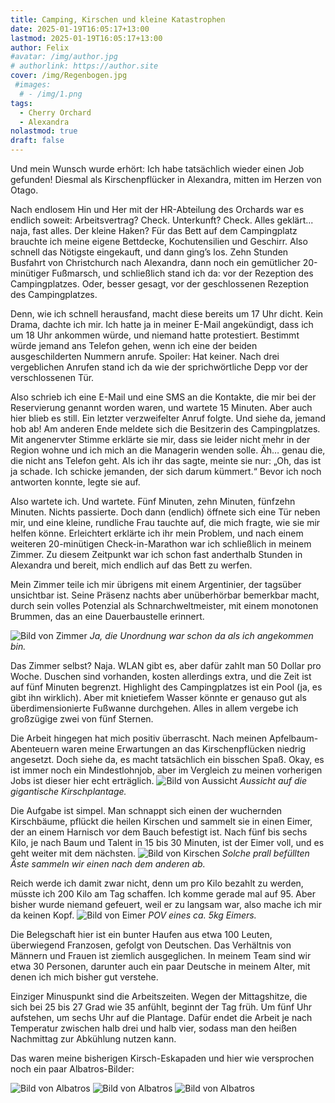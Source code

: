 ```yaml
---
title: Camping, Kirschen und kleine Katastrophen
date: 2025-01-19T16:05:17+13:00
lastmod: 2025-01-19T16:05:17+13:00
author: Felix
#avatar: /img/author.jpg
# authorlink: https://author.site
cover: /img/Regenbogen.jpg
 #images:
  # - /img/1.png
tags:
  - Cherry Orchard
  - Alexandra
nolastmod: true
draft: false
---
```


Und mein Wunsch wurde erhört: Ich habe tatsächlich wieder einen Job gefunden! Diesmal als Kirschenpflücker in Alexandra, mitten im Herzen von Otago.
<!--more-->

Nach endlosem Hin und Her mit der HR-Abteilung des Orchards war es endlich soweit: Arbeitsvertrag? Check. Unterkunft? Check. Alles geklärt... naja, fast alles. Der kleine Haken? Für das Bett auf dem Campingplatz brauchte ich meine eigene Bettdecke, Kochutensilien und Geschirr. Also schnell das Nötigste eingekauft, und dann ging’s los. Zehn Stunden Busfahrt von Christchurch nach Alexandra, dann noch ein gemütlicher 20-minütiger Fußmarsch, und schließlich stand ich da: vor der Rezeption des Campingplatzes. Oder, besser gesagt, vor der geschlossenen Rezeption des Campingplatzes. 

Denn, wie ich schnell herausfand, macht diese bereits um 17 Uhr dicht. Kein Drama, dachte ich mir. Ich hatte ja in meiner E-Mail angekündigt, dass ich um 18 Uhr ankommen würde, und niemand hatte protestiert. Bestimmt würde jemand ans Telefon gehen, wenn ich eine der beiden ausgeschilderten Nummern anrufe. Spoiler: Hat keiner. Nach drei vergeblichen Anrufen stand ich da wie der sprichwörtliche Depp vor der verschlossenen Tür. 

Also schrieb ich eine E-Mail und eine SMS an die Kontakte, die mir bei der Reservierung genannt worden waren, und wartete 15 Minuten. Aber auch hier blieb es still. Ein letzter verzweifelter Anruf folgte. Und siehe da, jemand hob ab! Am anderen Ende meldete sich die Besitzerin des Campingplatzes. Mit angenervter Stimme erklärte sie mir, dass sie leider nicht mehr in der Region wohne und ich mich an die Managerin wenden solle. Äh… genau die, die nicht ans Telefon geht. Als ich ihr das sagte, meinte sie nur: „Oh, das ist ja schade. Ich schicke jemanden, der sich darum kümmert.“ Bevor ich noch antworten konnte, legte sie auf.

Also wartete ich. Und wartete. Fünf Minuten, zehn Minuten, fünfzehn Minuten. Nichts passierte. Doch dann (endlich) öffnete sich eine Tür neben mir, und eine kleine, rundliche Frau tauchte auf, die mich fragte, wie sie mir helfen könne. Erleichtert erklärte ich ihr mein Problem, und nach einem weiteren 20-minütigen Check-in-Marathon war ich schließlich in meinem Zimmer. Zu diesem Zeitpunkt war ich schon fast anderthalb Stunden in Alexandra und bereit, mich endlich auf das Bett zu werfen. 

Mein Zimmer teile ich mir übrigens mit einem Argentinier, der tagsüber unsichtbar ist. Seine Präsenz nachts aber unüberhörbar bemerkbar macht, durch sein volles Potenzial als Schnarchweltmeister, mit einem monotonen Brummen, das an eine Dauerbaustelle erinnert.

![Bild von Zimmer](/img/Zimmer.jpg)
_Ja, die Unordnung war schon da als ich angekommen bin._

Das Zimmer selbst? Naja. WLAN gibt es, aber dafür zahlt man 50 Dollar pro Woche. Duschen sind vorhanden, kosten allerdings extra, und die Zeit ist auf fünf Minuten begrenzt. Highlight des Campingplatzes ist ein Pool (ja, es gibt ihn wirklich). Aber mit knietiefem Wasser könnte er genauso gut als überdimensionierte Fußwanne durchgehen. Alles in allem vergebe ich großzügige zwei von fünf Sternen. 

Die Arbeit hingegen hat mich positiv überrascht. Nach meinen Apfelbaum-Abenteuern waren meine Erwartungen an das Kirschenpflücken niedrig angesetzt. Doch siehe da, es macht tatsächlich ein bisschen Spaß. Okay, es ist immer noch ein Mindestlohnjob, aber im Vergleich zu meinen vorherigen Jobs ist dieser hier echt erträglich.
![Bild von Aussicht](/img/ChOrchard.jpg)
_Aussicht auf die gigantische Kirschplantage._

Die Aufgabe ist simpel. Man schnappt sich einen der wuchernden Kirschbäume, pflückt die heilen Kirschen und sammelt sie in einen Eimer, der an einem Harnisch vor dem Bauch befestigt ist. Nach fünf bis sechs Kilo, je nach Baum und Talent in 15 bis 30 Minuten, ist der Eimer voll, und es geht weiter mit dem nächsten. 
![Bild von Kirschen](/img/Kirschen.jpg)
_Solche prall befüllten Äste sammeln wir einen nach dem anderen ab._

Reich werde ich damit zwar nicht, denn um pro Kilo bezahlt zu werden, müsste ich 200 Kilo am Tag schaffen. Ich komme gerade mal auf 95. Aber bisher wurde niemand gefeuert, weil er zu langsam war, also mache ich mir da keinen Kopf.
![Bild von Eimer](/img/Bucket.jpg)
_POV eines ca. 5kg Eimers._

Die Belegschaft hier ist ein bunter Haufen aus etwa 100 Leuten, überwiegend Franzosen, gefolgt von Deutschen. Das Verhältnis von Männern und Frauen ist ziemlich ausgeglichen. In meinem Team sind wir etwa 30 Personen, darunter auch ein paar Deutsche in meinem Alter, mit denen ich mich bisher gut verstehe.

Einziger Minuspunkt sind die Arbeitszeiten. Wegen der Mittagshitze, die sich bei 25 bis 27 Grad wie 35 anfühlt, beginnt der Tag früh. Um fünf Uhr aufstehen, um sechs Uhr auf die Plantage. Dafür endet die Arbeit je nach Temperatur zwischen halb drei und halb vier, sodass man den heißen Nachmittag zur Abkühlung nutzen kann.

Das waren meine bisherigen Kirsch-Eskapaden und hier wie versprochen noch ein paar Albatros-Bilder:

![Bild von Albatros](/img/A1.jpg)
![Bild von Albatros](/img/A2.jpg)
![Bild von Albatros](/img/A3.jpg)